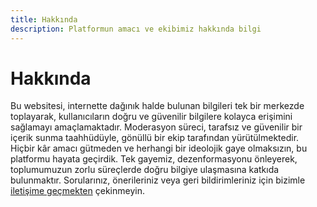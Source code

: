 ```yaml
---
title: Hakkında
description: Platformun amacı ve ekibimiz hakkında bilgi
---
```


# Hakkında

Bu websitesi, internette dağınık halde bulunan bilgileri tek bir merkezde toplayarak, kullanıcıların doğru ve güvenilir bilgilere kolayca erişimini sağlamayı amaçlamaktadır. Moderasyon süreci, tarafsız ve güvenilir bir içerik sunma taahhüdüyle, gönüllü bir ekip tarafından yürütülmektedir. Hiçbir kâr amacı gütmeden ve herhangi bir ideolojik gaye olmaksızın, bu platformu hayata geçirdik. Tek gayemiz, dezenformasyonu önleyerek, toplumumuzun zorlu süreçlerde doğru bilgiye ulaşmasına katkıda bulunmaktır. Sorularınız, önerileriniz veya geri bildirimleriniz için bizimle [iletişime geçmekten](mailto:sylasthekingslayer@proton.me) çekinmeyin.
